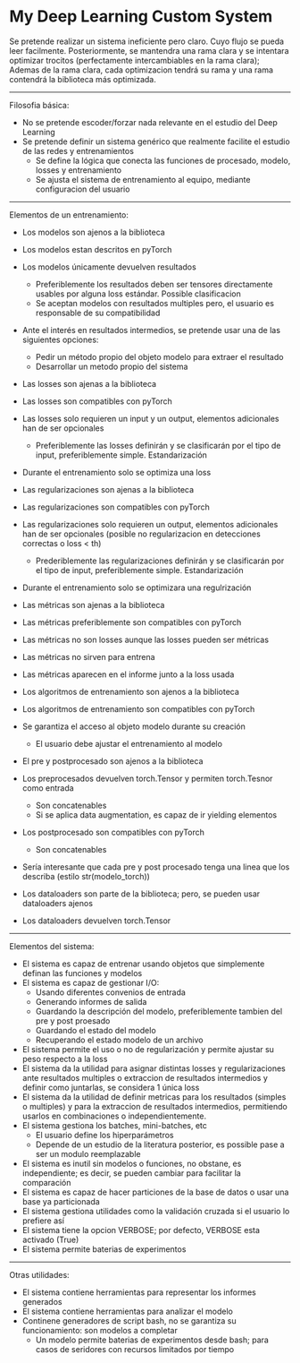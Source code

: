 # My Deep Learning Custom System

Se pretende realizar un sistema ineficiente pero claro. Cuyo flujo se pueda leer facilmente.
Posteriormente, se mantendra una rama clara y se intentara optimizar trocitos (perfectamente intercambiables en la rama clara);
Ademas de la rama clara, cada optimizacion tendrá su rama y una rama contendrá la biblioteca más optimizada.

---

Filosofia básica:

* No se pretende escoder/forzar nada relevante en el estudio del Deep Learning
* Se pretende definir un sistema genérico que realmente facilite el estudio de las redes y entrenamientos
    * Se define la lógica que conecta las funciones de procesado, modelo, losses y entrenamiento
    * Se ajusta el sistema de entrenamiento al equipo, mediante configuracion del usuario

---

Elementos de un entrenamiento:

* Los modelos son ajenos a la biblioteca
* Los modelos estan descritos en pyTorch
* Los modelos únicamente devuelven resultados
    * Preferiblemente los resultados deben ser tensores directamente usables por alguna loss estándar. Possible clasificacion
    * Se aceptan modelos con resultados multiples pero, el usuario es responsable de su compatibilidad
* Ante el interés en resultados intermedios, se pretende usar una de las siguientes opciones:
    * Pedir un método propio del objeto modelo para extraer el resultado
    * Desarrollar un metodo propio del sistema

* Las losses son ajenas a la biblioteca
* Las losses son compatibles con pyTorch
* Las losses solo requieren un input y un output, elementos adicionales han de ser opcionales
    * Preferiblemente las losses definirán y se clasificarán por el tipo de input, preferiblemente simple. Estandarización
* Durante el entrenamiento solo se optimiza una loss

* Las regularizaciones son ajenas a la biblioteca
* Las regularizaciones son compatibles con pyTorch
* Las regularizaciones solo requieren un output, elementos adicionales han de ser opcionales (posible no regularizacion en detecciones correctas o loss < th)
    * Prederiblemente las regularizaciones definirán y se clasificarán por el tipo de input, preferiblemente simple. Estandarización
* Durante el entrenamiento solo se optimizara una regulrización

* Las métricas son ajenas a la biblioteca
* Las métricas preferiblemente son compatibles con pyTorch
* Las métricas no son losses aunque las losses pueden ser métricas
* Las métricas no sirven para entrena
* Las métricas aparecen en el informe junto a la loss usada

* Los algoritmos de entrenamiento son ajenos a la biblioteca
* Los algoritmos de entrenamiento son compatibles con pyTorch
* Se garantiza el acceso al objeto modelo durante su creación
    * El usuario debe ajustar el entrenamiento al modelo

* El pre y postprocesado son ajenos a la biblioteca
* Los preprocesados devuelven torch.Tensor y permiten torch.Tesnor como entrada
    * Son concatenables
    * Si se aplica data augmentation, es capaz de ir yielding elementos
* Los postprocesado son compatibles con pyTorch
    * Son concatenables
* Sería interesante que cada pre y post procesado tenga una linea que los describa (estilo str(modelo\_torch))

* Los dataloaders son parte de la biblioteca; pero, se pueden usar dataloaders ajenos
* Los dataloaders devuelven torch.Tensor

---

Elementos del sistema:

* El sistema es capaz de entrenar usando objetos que simplemente definan las funciones y modelos
* El sistema es capaz de gestionar I/O:
    * Usando diferentes convenios de entrada
    * Generando informes de salida
    * Guardando la descripción del modelo, preferiblemente tambien del pre y post proesado
    * Guardando el estado del modelo
    * Recuperando el estado modelo de un archivo
* El sistema permite el uso o no de regularización y permite ajustar su peso respecto a la loss
* El sistema da la utilidad para asignar distintas losses y regularizaciones ante resultados multiples o extraccion de resultados intermedios y definir como juntarlas, se considera 1 única loss
* El sistema da la utilidad de definir metricas para los resultados (simples o multiples) y para la extraccion de resultados intermedios, permitiendo usarlos en combinaciones o independientemente.
* El sistema gestiona los batches, mini-batches, etc
    * El usuario define los hiperparámetros
    * Depende de un estudio de la literatura posterior, es possible pase a ser un modulo reemplazable
* El sistema es inutil sin modelos o funciones, no obstane, es independiente; es decir, se pueden cambiar para facilitar la comparación
* El sistema es capaz de hacer particiones de la base de datos o usar una base ya particionada
* El sistema gestiona utilidades como la validación cruzada si el usuario lo prefiere así
* El sistema tiene la opcion VERBOSE; por defecto, VERBOSE esta activado (True)
* El sistema permite baterias de experimentos

---

Otras utilidades:

* El sistema contiene herramientas para representar los informes generados
* El sistema contiene herramientas para analizar el modelo
* Continene generadores de script bash, no se garantiza su funcionamiento: son modelos a completar
    * Un modelo permite baterias de experimentos desde bash; para casos de seridores con recursos limitados por tiempo

